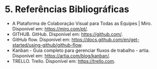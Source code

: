 # 5. Referências Bibliográficas

- A Plataforma de Colaboração Visual para Todas as Equipes | Miro. Disponível em: <https://miro.com/pt/>.
- GITHUB. GitHub. Disponível em: <https://github.com/>.
- GitHub flow. Disponível em: <https://docs.github.com/en/get-started/using-github/github-flow>.
- Kanban - Guia completo para gerenciar fluxos de trabalho - artia. Disponível em: <https://artia.com/blog/kanban/>.
- TRELLO. Trello. Disponível em: <https://trello.com>.
